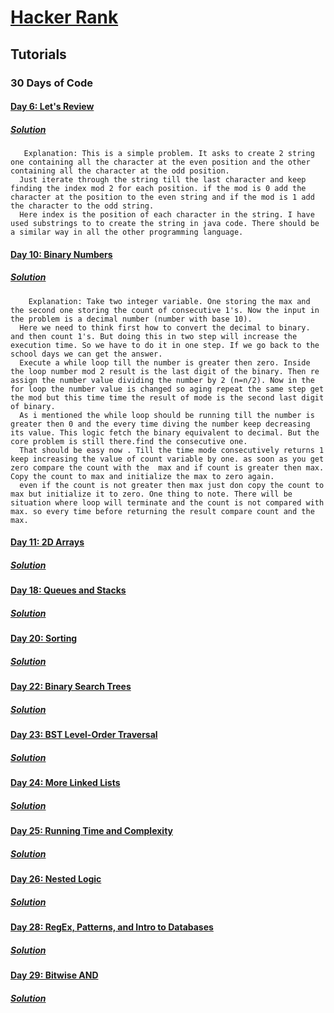 # [Hacker Rank](https://www.hackerrank.com/)

## Tutorials

### 30 Days of Code
        
#### [Day 6: Let's Review](https://www.hackerrank.com/challenges/30-review-loop/problem)
##### [*Solution*](https://github.com/gauravprasad/coding-challenge-hackerrank/blob/master/src/main/java/com/gprasad/hackerrank/javasol/tutorial/thirtydaysofcode/Day6LetsReview.java)
       Explanation: This is a simple problem. It asks to create 2 string one containing all the character at the even position and the other containing all the character at the odd position. 
      Just iterate through the string till the last character and keep finding the index mod 2 for each position. if the mod is 0 add the character at the position to the even string and if the mod is 1 add the character to the odd string. 
      Here index is the position of each character in the string. I have used substrings to to create the string in java code. There should be a similar way in all the other programming language.
     
#### [Day 10: Binary Numbers](https://www.hackerrank.com/challenges/30-binary-numbers/problem)
##### [*Solution*](https://github.com/gauravprasad/coding-challenge-hackerrank/blob/master/src/main/java/com/gprasad/hackerrank/javasol/tutorial/thirtydaysofcode/Day10BinaryNumbers.java)
        Explanation: Take two integer variable. One storing the max and the second one storing the count of consecutive 1's. Now the input in the problem is a decimal number (number with base 10). 
      Here we need to think first how to convert the decimal to binary. and then count 1's. But doing this in two step will increase the execution time. So we have to do it in one step. If we go back to the school days we can get the answer.
      Execute a while loop till the number is greater then zero. Inside the loop number mod 2 result is the last digit of the binary. Then re assign the number value dividing the number by 2 (n=n/2). Now in the for loop the number value is changed so aging repeat the same step get the mod but this time time the result of mode is the second last digit of binary.
      As i mentioned the while loop should be running till the number is greater then 0 and the every time diving the number keep decreasing its value. This logic fetch the binary equivalent to decimal. But the core problem is still there.find the consecutive one.
      That should be easy now . Till the time mode consecutively returns 1 keep increasing the value of count variable by one. as soon as you get zero compare the count with the  max and if count is greater then max. Copy the count to max and initialize the max to zero again.
      even if the count is not greater then max just don copy the count to max but initialize it to zero. One thing to note. There will be situation where loop will terminate and the count is not compared with max. so every time before returning the result compare count and the max. 
    
#### [Day 11: 2D Arrays](https://www.hackerrank.com/challenges/30-2d-arrays/problem)
##### [*Solution*](https://github.com/gauravprasad/coding-challenge-hackerrank/blob/master/src/main/java/com/gprasad/hackerrank/javasol/tutorial/thirtydaysofcode/Day112DArrays.java)

#### [Day 18: Queues and Stacks](https://www.hackerrank.com/challenges/30-queues-stacks/problem)
##### [*Solution*](https://github.com/gauravprasad/coding-challenge-hackerrank/blob/master/src/main/java/com/gprasad/hackerrank/javasol/tutorial/thirtydaysofcode/Day18QueuesandStacks.java) 

#### [Day 20: Sorting](https://www.hackerrank.com/challenges/30-sorting/problem)
##### [*Solution*](https://github.com/gauravprasad/coding-challenge-hackerrank/blob/master/src/main/java/com/gprasad/hackerrank/javasol/tutorial/thirtydaysofcode/Day18QueuesandStacks.java)

#### [Day 22: Binary Search Trees](https://www.hackerrank.com/challenges/30-binary-search-trees/problem)
##### [*Solution*](https://github.com/gauravprasad/coding-challenge-hackerrank/blob/master/src/main/java/com/gprasad/hackerrank/javasol/tutorial/thirtydaysofcode/Day22BinarySearchTrees.java)

#### [Day 23: BST Level-Order Traversal](https://www.hackerrank.com/challenges/30-binary-trees/problem)
##### [*Solution*](https://github.com/gauravprasad/coding-challenge-hackerrank/blob/master/src/main/java/com/gprasad/hackerrank/javasol/tutorial/thirtydaysofcode/Day23BSTLevelOrderTraversal.java)

#### [Day 24: More Linked Lists](https://www.hackerrank.com/challenges/30-linked-list-deletion/problem)
##### [*Solution*](https://github.com/gauravprasad/coding-challenge-hackerrank/blob/master/src/main/java/com/gprasad/hackerrank/javasol/tutorial/thirtydaysofcode/Day24MoreLinkedLists.java)

#### [Day 25: Running Time and Complexity](https://www.hackerrank.com/challenges/30-running-time-and-complexity/problem)
##### [*Solution*](https://github.com/gauravprasad/coding-challenge-hackerrank/blob/master/src/main/java/com/gprasad/hackerrank/javasol/tutorial/thirtydaysofcode/Day25RunningTimeAndComplexity.java)

#### [Day 26: Nested Logic](https://www.hackerrank.com/challenges/30-nested-logic/problem)
##### [*Solution*](https://github.com/gauravprasad/coding-challenge-hackerrank/blob/master/src/main/java/com/gprasad/hackerrank/javasol/tutorial/thirtydaysofcode/Day26NestedLogic.java)

#### [Day 28: RegEx, Patterns, and Intro to Databases](https://www.hackerrank.com/challenges/30-regex-patterns/problem)
##### [*Solution*](https://github.com/gauravprasad/coding-challenge-hackerrank/blob/master/src/main/java/com/gprasad/hackerrank/javasol/tutorial/thirtydaysofcode/Day28RegExPatternsAndIntroToDatabases.java)

#### [Day 29: Bitwise AND](https://www.hackerrank.com/challenges/30-bitwise-and/problem)
##### [*Solution*](https://github.com/gauravprasad/coding-challenge-hackerrank/blob/master/src/main/java/com/gprasad/hackerrank/javasol/tutorial/thirtydaysofcode/Day29BitwiseAND.java)
